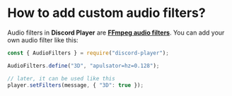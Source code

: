 # How to add custom audio filters?

Audio filters in **Discord Player** are **[FFmpeg audio filters](http://ffmpeg.org/ffmpeg-all.html#Audio-Filters)**. You can add your own audio filter like this:

```js
const { AudioFilters } = require("discord-player");

AudioFilters.define("3D", "apulsator=hz=0.128");

// later, it can be used like this
player.setFilters(message, { "3D": true });
```